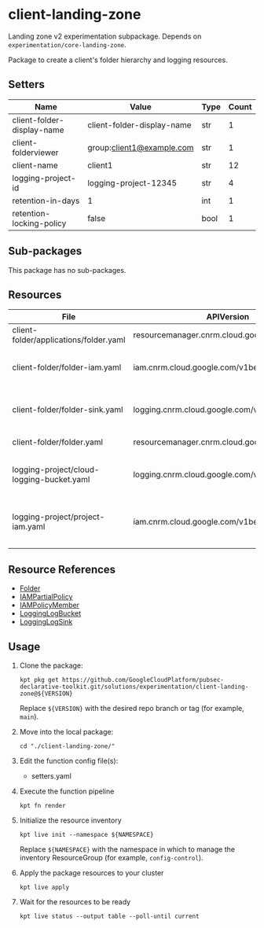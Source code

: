 <!-- BEGINNING OF PRE-COMMIT-BLUEPRINT DOCS HOOK:TITLE -->
# client-landing-zone


<!-- END OF PRE-COMMIT-BLUEPRINT DOCS HOOK:TITLE -->

<!-- BEGINNING OF PRE-COMMIT-BLUEPRINT DOCS HOOK:BODY -->
Landing zone v2 experimentation subpackage.
Depends on `experimentation/core-landing-zone`.

Package to create a client's folder hierarchy and logging resources.

## Setters

|            Name            |           Value            | Type | Count |
|----------------------------|----------------------------|------|-------|
| client-folder-display-name | client-folder-display-name | str  |     1 |
| client-folderviewer        | group:client1@example.com  | str  |     1 |
| client-name                | client1                    | str  |    12 |
| logging-project-id         | logging-project-12345      | str  |     4 |
| retention-in-days          |                          1 | int  |     1 |
| retention-locking-policy   | false                      | bool |     1 |

## Sub-packages

This package has no sub-packages.

## Resources

|                   File                    |                  APIVersion                   |       Kind       |                               Name                               | Namespace |
|-------------------------------------------|-----------------------------------------------|------------------|------------------------------------------------------------------|-----------|
| client-folder/applications/folder.yaml    | resourcemanager.cnrm.cloud.google.com/v1beta1 | Folder           | clients.client-name.applications                                 | hierarchy |
| client-folder/folder-iam.yaml             | iam.cnrm.cloud.google.com/v1beta1             | IAMPolicyMember  | clients.client-name-client-folder-viewer-permissions             | hierarchy |
| client-folder/folder-sink.yaml            | logging.cnrm.cloud.google.com/v1beta1         | LoggingLogSink   | platform-and-component-log-client-name-log-sink                  | logging   |
| client-folder/folder.yaml                 | resourcemanager.cnrm.cloud.google.com/v1beta1 | Folder           | clients.client-name                                              | hierarchy |
| logging-project/cloud-logging-bucket.yaml | logging.cnrm.cloud.google.com/v1beta1         | LoggingLogBucket | platform-and-component-client-name-log-bucket                    | logging   |
| logging-project/project-iam.yaml          | iam.cnrm.cloud.google.com/v1beta1             | IAMPartialPolicy | platform-and-component-log-client-name-bucket-writer-permissions | projects  |

## Resource References

- [Folder](https://cloud.google.com/config-connector/docs/reference/resource-docs/resourcemanager/folder)
- [IAMPartialPolicy](https://cloud.google.com/config-connector/docs/reference/resource-docs/iam/iampartialpolicy)
- [IAMPolicyMember](https://cloud.google.com/config-connector/docs/reference/resource-docs/iam/iampolicymember)
- [LoggingLogBucket](https://cloud.google.com/config-connector/docs/reference/resource-docs/logging/logginglogbucket)
- [LoggingLogSink](https://cloud.google.com/config-connector/docs/reference/resource-docs/logging/logginglogsink)

## Usage

1.  Clone the package:
    ```shell
    kpt pkg get https://github.com/GoogleCloudPlatform/pubsec-declarative-toolkit.git/solutions/experimentation/client-landing-zone@${VERSION}
    ```
    Replace `${VERSION}` with the desired repo branch or tag
    (for example, `main`).

1.  Move into the local package:
    ```shell
    cd "./client-landing-zone/"
    ```

1.  Edit the function config file(s):
    - setters.yaml

1.  Execute the function pipeline
    ```shell
    kpt fn render
    ```

1.  Initialize the resource inventory
    ```shell
    kpt live init --namespace ${NAMESPACE}
    ```
    Replace `${NAMESPACE}` with the namespace in which to manage
    the inventory ResourceGroup (for example, `config-control`).

1.  Apply the package resources to your cluster
    ```shell
    kpt live apply
    ```

1.  Wait for the resources to be ready
    ```shell
    kpt live status --output table --poll-until current
    ```

<!-- END OF PRE-COMMIT-BLUEPRINT DOCS HOOK:BODY -->
